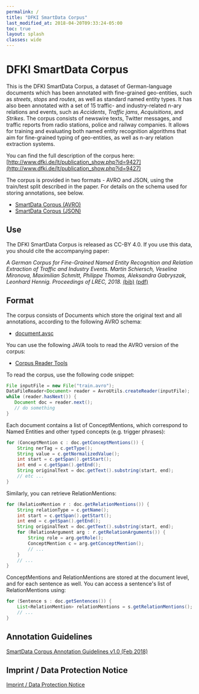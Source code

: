 ```yaml
---
permalink: /
title: "DFKI SmartData Corpus"
last_modified_at: 2018-04-20T09:33:24-05:00
toc: true
layout: splash
classes: wide
---
```

# DFKI SmartData Corpus

This is the DFKI SmartData Corpus, a dataset of German-language documents which has been annotated with fine-grained geo-entities, such as _streets_, _stops_ and _routes_, as well as standard named entity types. It has also been annotated with a set of 15 traffic- and industry-related n-ary relations and events, such as _Accidents_, _Traffic jams_, _Acquisitions_, and _Strikes_. The corpus consists of newswire texts, Twitter messages, and traffic reports from radio stations, police and railway companies. It allows for training and evaluating both named entity recognition algorithms that aim for fine-grained typing of geo-entities, as well as n-ary relation extraction systems.

You can find the full description of the corpus here: [http://www.dfki.de/lt/publication_show.php?id=9427](http://www.dfki.de/lt/publication_show.php?id=9427)

The corpus is provided in two formats - AVRO and JSON, using the train/test split described in the paper. For details on the schema used for storing annotations, see below.

 * [SmartData Corpus (AVRO)](downloads/smartdata-corpus-v1.0-20180119-avro.zip)
 * [SmartData Corpus (JSON)](downloads/smartdata-corpus-v1.0-20180119-json.zip)

## Use
The DFKI SmartData Corpus is released as CC-BY 4.0. If you use this data, you should cite the accompanying paper:

_A German Corpus for Fine-Grained Named Entity Recognition and Relation Extraction of Traffic and Industry Events. Martin Schiersch, Veselina Mironova, Maximilian Schmitt, Philippe Thomas, Aleksandra Gabryszak, Leonhard Hennig. Proceedings of LREC, 2018._ [(bib)](downloads/paper.bib) [(pdf)](http://www.dfki.de/web/forschung/iwi/publikationen/renameFileForDownload?filename=lrec_smartdata_corpus.pdf&file_id=uploads_3520)


## Format

The corpus consists of Documents which store the original text and all annotations, according to the following AVRO schema:

 * [document.avsc](downloads/document.avsc)

You can use the following JAVA tools to read the AVRO version of the corpus:

 * [Corpus Reader Tools](downloads/sdw-tools-1.0-SNAPSHOT.jar)

To read the corpus, use the following code snippet:

   ```java
   File inputFile = new File("train.avro");
   DataFileReader<Document> reader = AvroUtils.createReader(inputFile);
   while (reader.hasNext()) {
      Document doc = reader.next();
      // do something
   }

   ```

Each document contains a list of ConceptMentions, which correspond to Named Entities and other typed concepts (e.g. trigger phrases):

   ```java
   for (ConceptMention c : doc.getConceptMentions()) {
       String nerTag = c.getType();
       String value = c.getNormalizedValue();
       int start = c.getSpan().getStart();
       int end = c.getSpan().getEnd();
       String originalText = doc.getText().substring(start, end);
       // etc ...
   }
   ```

Similarly, you can retrieve RelationMentions:

   ```java
   for (RelationMention r : doc.getRelationMentions()) {
       String relationType = c.getName();
       int start = c.getSpan().getStart();
       int end = c.getSpan().getEnd();
       String originalText = doc.getText().substring(start, end);
       for (RelationArgument arg : r.getRelationArguments()) {
           String role = arg.getRole();
           ConceptMention c = arg.getConceptMention();
           // ...
       }
       // ...
   }
   ```

ConceptMentions and RelationMentions are stored at the document level, and for each sentence as well. You can access a sentence's list of RelationMentions using:

   ```java
   for (Sentence s : doc.getSentences()) {
       List<RelationMention> relationMentions = s.getRelationMentions();
       // ...
   }
   ```



## Annotation Guidelines

[SmartData Corpus Annotation Guidelines v1.0 (Feb 2018)](downloads/SmartData_Corpus_Annotation_Guidelines_Feb_2018_v1.0.pdf)

## Imprint / Data Protection Notice

[Imprint / Data Protection Notice](imprint.html)
